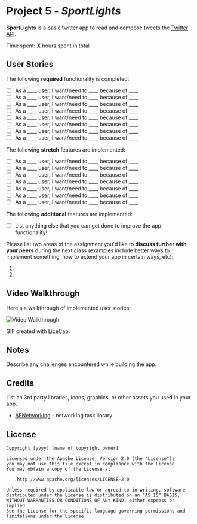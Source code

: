 # Project 5 - *SportLights*

**SportLights** is a basic twitter app to read and compose tweets the [Twitter API](https://apps.twitter.com/).

Time spent: **X** hours spent in total

## User Stories

The following **required** functionality is completed:
- [ ] As a ____ user, I want/need to ____ because of ____ 
- [ ] As a ____ user, I want/need to ____ because of ____ 
- [ ] As a ____ user, I want/need to ____ because of ____ 
- [ ] As a ____ user, I want/need to ____ because of ____ 
- [ ] As a ____ user, I want/need to ____ because of ____ 
- [ ] As a ____ user, I want/need to ____ because of ____ 
- [ ] As a ____ user, I want/need to ____ because of ____ 
- [ ] As a ____ user, I want/need to ____ because of ____ 

The following **stretch** features are implemented:

- [ ] As a ____ user, I want/need to ____ because of ____ 
- [ ] As a ____ user, I want/need to ____ because of ____ 
- [ ] As a ____ user, I want/need to ____ because of ____ 
- [ ] As a ____ user, I want/need to ____ because of ____ 
- [ ] As a ____ user, I want/need to ____ because of ____ 
- [ ] As a ____ user, I want/need to ____ because of ____ 
- [ ] As a ____ user, I want/need to ____ because of ____ 

The following **additional** features are implemented:

- [ ] List anything else that you can get done to improve the app functionality!

Please list two areas of the assignment you'd like to **discuss further with your peers** during the next class (examples include better ways to implement something, how to extend your app in certain ways, etc):

1.
2.

## Video Walkthrough

Here's a walkthrough of implemented user stories:

<img src='http://i.imgur.com/link/to/your/gif/file.gif' title='Video Walkthrough' width='' alt='Video Walkthrough' />

GIF created with [LiceCap](http://www.cockos.com/licecap/).

## Notes

Describe any challenges encountered while building the app.

## Credits

List an 3rd party libraries, icons, graphics, or other assets you used in your app.

- [AFNetworking](https://github.com/AFNetworking/AFNetworking) - networking task library

## License

    Copyright [yyyy] [name of copyright owner]

    Licensed under the Apache License, Version 2.0 (the "License");
    you may not use this file except in compliance with the License.
    You may obtain a copy of the License at

        http://www.apache.org/licenses/LICENSE-2.0

    Unless required by applicable law or agreed to in writing, software
    distributed under the License is distributed on an "AS IS" BASIS,
    WITHOUT WARRANTIES OR CONDITIONS OF ANY KIND, either express or implied.
    See the License for the specific language governing permissions and
    limitations under the License.

